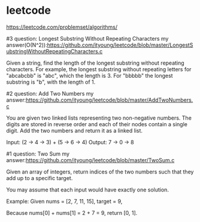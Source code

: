 # leetcode
https://leetcode.com/problemset/algorithms/

#3
question: Longest Substring Without Repeating Characters
my answer(O(N^2)):https://github.com/ityoung/leetcode/blob/master/LongestSubstringWithoutRepeatingCharacters.c

Given a string, find the length of the longest substring without repeating characters. For example, the longest substring without repeating letters for "abcabcbb" is "abc", which the length is 3. For "bbbbb" the longest substring is "b", with the length of 1.

#2
question: Add Two Numbers
my answer:https://github.com/ityoung/leetcode/blob/master/AddTwoNumbers.c

You are given two linked lists representing two non-negative numbers. The digits are stored in reverse order and each of their nodes contain a single digit. Add the two numbers and return it as a linked list.

Input: (2 -> 4 -> 3) + (5 -> 6 -> 4)
Output: 7 -> 0 -> 8

#1
question: Two Sum
my answer:https://github.com/ityoung/leetcode/blob/master/TwoSum.c

Given an array of integers, return indices of the two numbers such that they add up to a specific target.

You may assume that each input would have exactly one solution.

Example:
Given nums = [2, 7, 11, 15], target = 9,

Because nums[0] + nums[1] = 2 + 7 = 9,
return [0, 1].
